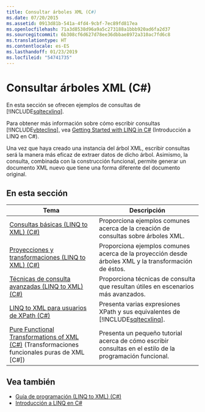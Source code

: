 ```yaml
---
title: Consultar árboles XML (C#)
ms.date: 07/20/2015
ms.assetid: 0913d81b-541a-4fd4-9cbf-7ec89fd817ea
ms.openlocfilehash: 71a3d8538d96a9a5c273188a1bbb920ad6fa2d37
ms.sourcegitcommit: 6b308cf6d627d78ee36dbbae8972a310ac7fd6c8
ms.translationtype: HT
ms.contentlocale: es-ES
ms.lasthandoff: 01/23/2019
ms.locfileid: "54741735"
---
```

# <a name="querying-xml-trees-c"></a>Consultar árboles XML (C#)
En esta sección se ofrecen ejemplos de consultas de [!INCLUDE[sqltecxlinq](~/includes/sqltecxlinq-md.md)].  
  
 Para obtener más información sobre cómo escribir consultas [!INCLUDE[vbteclinq](~/includes/vbteclinq-md.md)], vea [Getting Started with LINQ in C#](../../../../csharp/programming-guide/concepts/linq/getting-started-with-linq.md) (Introducción a LINQ en C#).  
  
 Una vez que haya creado una instancia del árbol XML, escribir consultas será la manera más eficaz de extraer datos de dicho árbol. Asimismo, la consulta, combinada con la construcción funcional, permite generar un documento XML nuevo que tiene una forma diferente del documento original.  
  
## <a name="in-this-section"></a>En esta sección  
  
|Tema|Descripción|  
|-----------|-----------------|  
|[Consultas básicas (LINQ to XML) (C#)](../../../../csharp/programming-guide/concepts/linq/basic-queries-linq-to-xml.md)|Proporciona ejemplos comunes acerca de la creación de consultas sobre árboles XML.|  
|[Proyecciones y transformaciones (LINQ to XML) (C#)](../../../../csharp/programming-guide/concepts/linq/projections-and-transformations-linq-to-xml.md)|Proporciona ejemplos comunes acerca de la proyección desde árboles XML y la transformación de éstos.|  
|[Técnicas de consulta avanzadas (LINQ to XML) (C#)](../../../../csharp/programming-guide/concepts/linq/advanced-query-techniques-linq-to-xml.md)|Proporciona técnicas de consulta que resultan útiles en escenarios más avanzados.|  
|[LINQ to XML para usuarios de XPath (C#)](../../../../csharp/programming-guide/concepts/linq/linq-to-xml-for-xpath-users.md)|Presenta varias expresiones XPath y sus equivalentes de [!INCLUDE[sqltecxlinq](~/includes/sqltecxlinq-md.md)].|  
|[Pure Functional Transformations of XML (C#)](../../../../csharp/programming-guide/concepts/linq/pure-functional-transformations-of-xml.md) (Transformaciones funcionales puras de XML [C#])|Presenta un pequeño tutorial acerca de cómo escribir consultas en el estilo de la programación funcional.|  
  
## <a name="see-also"></a>Vea también

- [Guía de programación (LINQ to XML) (C#)](../../../../csharp/programming-guide/concepts/linq/programming-guide-linq-to-xml.md)
- [Introducción a LINQ en C#](../../../../csharp/programming-guide/concepts/linq/getting-started-with-linq.md)

